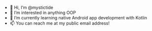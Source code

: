 - 👋 Hi, I’m @mystictide
- 👀 I’m interested in anything OOP
- 🌱 I’m currently learning native Android app development with Kotlin
- 📫 You can reach me at my public email address!
